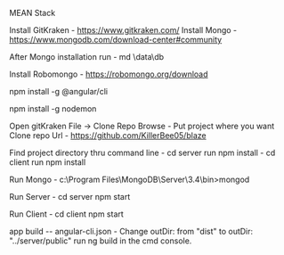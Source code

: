 MEAN Stack


Install GitKraken - https://www.gitkraken.com/
Install Mongo - https://www.mongodb.com/download-center#community

After Mongo installation run - md \data\db

Install Robomongo - https://robomongo.org/download

npm install -g @angular/cli

npm install -g nodemon

Open gitKraken
File -> Clone Repo
Browse - Put project where you want
Clone repo Url - https://github.com/KillerBee05/blaze

Find project directory thru command line
	- cd server run npm install
	- cd client run npm install

Run Mongo - c:\Program Files\MongoDB\Server\3.4\bin>mongod

Run Server - cd server npm start

Run Client - cd client npm start

app build -- angular-cli.json - Change outDir: from "dist" to outDir: "../server/public"
run ng build in the cmd console.
